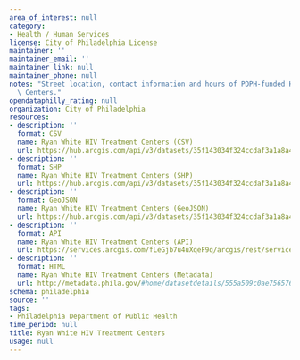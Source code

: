```yaml
---
area_of_interest: null
category:
- Health / Human Services
license: City of Philadelphia License
maintainer: ''
maintainer_email: ''
maintainer_link: null
maintainer_phone: null
notes: "Street location, contact information and hours of PDPH-funded HIV Treatment\
  \ Centers."
opendataphilly_rating: null
organization: City of Philadelphia
resources:
- description: ''
  format: CSV
  name: Ryan White HIV Treatment Centers (CSV)
  url: https://hub.arcgis.com/api/v3/datasets/35f143034f324ccdaf3a1a8a4c0e8f5f_0/downloads/data?format=csv&spatialRefId=2272&where=1%3D1
- description: ''
  format: SHP
  name: Ryan White HIV Treatment Centers (SHP)
  url: https://hub.arcgis.com/api/v3/datasets/35f143034f324ccdaf3a1a8a4c0e8f5f_0/downloads/data?format=shp&spatialRefId=2272&where=1%3D1
- description: ''
  format: GeoJSON
  name: Ryan White HIV Treatment Centers (GeoJSON)
  url: https://hub.arcgis.com/api/v3/datasets/35f143034f324ccdaf3a1a8a4c0e8f5f_0/downloads/data?format=geojson&spatialRefId=4326&where=1%3D1
- description: ''
  format: API
  name: Ryan White HIV Treatment Centers (API)
  url: https://services.arcgis.com/fLeGjb7u4uXqeF9q/arcgis/rest/services/RW_HIV_Treatment_Centers/FeatureServer/0/query?outFields=*&where=1%3D1
- description: ''
  format: HTML
  name: Ryan White HIV Treatment Centers (Metadata)
  url: http://metadata.phila.gov/#home/datasetdetails/555a509c0ae7565761d95789/representationdetails/555d6c11e2f9e21021746ee0/
schema: philadelphia
source: ''
tags:
- Philadelphia Department of Public Health
time_period: null
title: Ryan White HIV Treatment Centers
usage: null
---
```


